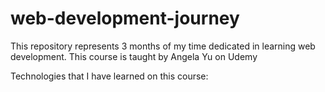 # web-development-journey
This repository represents 3 months of my time dedicated in learning web development. This course is taught by Angela Yu on Udemy

Technologies that I have learned on this course: 
